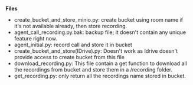 **Files**
- create_bucket_and_store_minio.py: create bucket using room name if it's not available already, then store recording.
- agent_call_recording.py.bak: backup file; it doesn't contain any unique feature right now.
- agent_initial.py: record call and store it in bucket
- create_bucket_and_store(IDrive).py: Doesn't work as Idrive doesn't provide access to create bucket from this file
- download_recording.py: This file contain a get function to download all the recordings from bucket and store them in a /recording folder.
- get_recording.py: only return all the recordings name stored in bucket.
